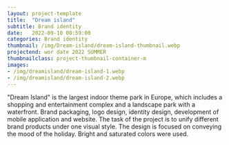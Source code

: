 ```yaml
---
layout: project-template
title:  "Dream island"
subtitle: Brand identity
date:   2022-09-10 00:59:00
categories: Brand identity
thumbnail: /img/Dream-island/dream-island-thumbnail.webp
projectend: wor date 2022 SUMMER
thumbnailclass: project-thumbnail-container-m
images:
- /img/dreamisland/dream-island-1.webp
- /img/dreamisland/dream-island-2.webp
---
```


"Dream Island" is the largest indoor theme park in Europe,
which includes a shopping and entertainment complex and a landscape park with a waterfront.
Brand packaging, logo design, identity design, development of mobile application and website.
The task of the project is to unify different brand products under one visual style.
The design is focused on conveying the mood of the holiday. Bright and saturated colors were used. 
